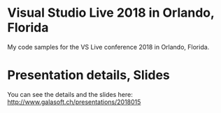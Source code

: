# Visual Studio Live 2018 in Orlando, Florida

My code samples for the VS Live conference 2018 in Orlando, Florida.

# Presentation details, Slides

You can see the details and the slides here:
http://www.galasoft.ch/presentations/2018015
